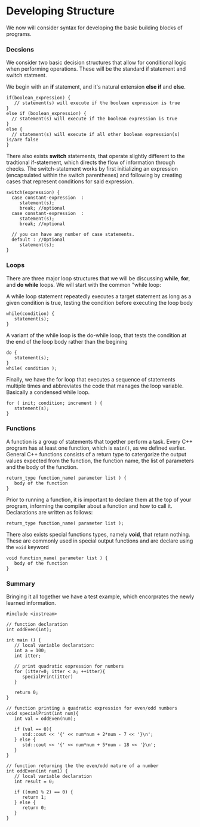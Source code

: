 # Developing Structure
We now will consider syntax for developing the basic building blocks of programs. 
### Decsions
We consider two basic decision structures that allow for conditional logic when performing operations. These will be the standard if statement and switch statment. 

We begin with an **if** statement, and it's natural extension **else if** and **else**.
```
if(boolean_expression) {
   // statement(s) will execute if the boolean expression is true
} 
else if (boolean_expression) {
  // statement(s) will execute if the boolean expression is true
} 
else {
  // statement(s) will execute if all other boolean expression(s) is/are false
}
```
There also exists **switch** statements, that operate slightly different to the tradtional if-statement, which directs the flow of information through checks. The switch-statement works by first initializing an expression (encapsulated within the switch parentheses) and following by creating cases that represent conditions for said expression.   
 ```
 switch(expression) {
   case constant-expression  :
      statement(s);
      break; //optional
   case constant-expression  :
      statement(s);
      break; //optional
  
   // you can have any number of case statements.
   default : //Optional
      statement(s);
}
```
### Loops 
There are three major loop structures that we will be discussing **while**, **for**, and **do while** loops. We will start with the common "while loop:

A while loop statement repeatedly executes a target statement as long as a given condition is true, testing the condition before executing the loop body
```
while(condition) {
   statement(s);
}
```
A variant of the while loop is the do-while loop, that tests the condition at the end of the loop body rather than the begining 
```
do {
   statement(s);
} 
while( condition );
```
Finally, we have the for loop that executes a sequence of statements multiple times and abbreviates the code that manages the loop variable. Basically a condensed while loop.
```
for ( init; condition; increment ) {
   statement(s);
}
```
### Functions
A function is a group of statements that together perform a task. Every C++ program has at least one function, which is `main()`, as we defined earlier. General C++ functions consists of a return type to catergorize the output values expected from the function, the function name, the list of parameters and the body of the function. 
```
return_type function_name( parameter list ) {
   body of the function
}
```
Prior to running a function, it is important to declare them at the top of your program, informing the compiler about a function and how to call it. Declarations are written as follows:
```
return_type function_name( parameter list );
```
There also exists special functions types, namely **void**, that return nothing. These are commonly used in special output functions and are declare using the `void` keyword
```
void function_name( parameter list ) {
   body of the function
}
```

### Summary
Bringing it all together we have a test example, which encorprates the newly learned information.
```
#include <iostream>
 
// function declaration
int oddEven(int);
 
int main () {
   // local variable declaration:
   int a = 100;
   int itter;
 
   // print quadratic expression for numbers
   for (itter=0; itter < a; ++itter){
      specialPrint(itter)
   }
 
   return 0;
}

// function printing a quadratic expression for even/odd numbers
void specialPrint(int num){
   int val = oddEven(num);
   
   if (val == 0){
      std::cout << '{' << num*num + 2*num - 7 << '}\n';
   } else {
      std::cout << '{' << num*num + 5*num - 18 << '}\n';
   }
}

// function returning the the even/odd nature of a number
int oddEven(int num1) {
   // local variable declaration
   int result = 0;
 
   if ((num1 % 2) == 0) {
      return 1;
   } else {
      return 0;
   } 
}
```
